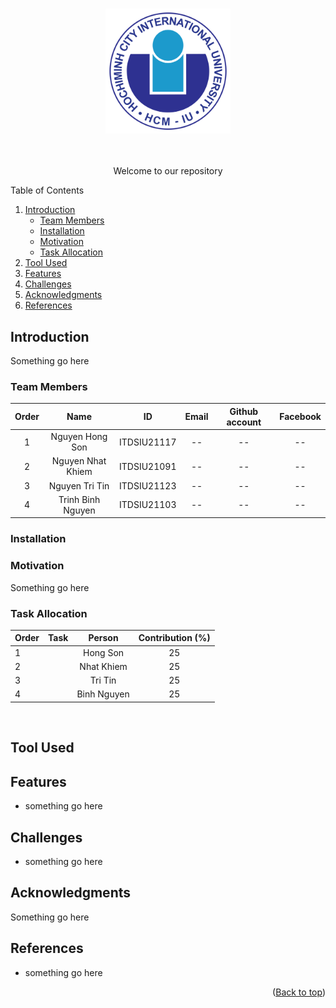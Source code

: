 <!-- PROJECT LOGO -->
<h3 align="center">
   <img src="./assets/logo/logo.png" alt="Logo" width="200" height="200">
</h3>

<!-- Shield.io Badges -->
<p align="center">
    <a href=""><img src=""></a>
    <a href=""><img src=""></a>
    <a href=""><img src=""></a>
</p>

<!-- Welcome line -->
<p align="center">
  Welcome to our repository  
</p>

<!-- TABLE OF CONTENTS -->
  <summary>Table of Contents</summary>
  <ol>
    <li>
      <a href="#Introduction">Introduction</a>
      <ul>
        <li><a href="#Team-members">Team Members</a></li>
	<li><a href="#installation">Installation</a></li>
	<li><a href="#motivation">Motivation</a></li>
	<li><a href="#task-allocation">Task Allocation</a></li>      
      </ul>
    </li>
    <li><a href="#Tool-Used">Tool Used</a></li>
    <li><a href="#features">Features</a></li>
    <li><a href="#challenges">Challenges</a></li>
    <li><a href="#acknowledgments">Acknowledgments</a></li>
    <li><a href="#references">References</a></li>
  </ol>

<!-- ABOUT THE PROJECT -->
## Introduction 

<p align="justify">
  Something go here
</p>

### Team Members 

| Order |         Name          |     ID      |                  Email                  |                       Github account                        |                              Facebook                              |
| :---: | :-------------------: | :---------: |:---------------------------------------:| :---------------------------------------------------------: | :----------------------------------------------------------------: |
|   1   | Nguyen Hong Son | ITDSIU21117 | -- | -- | -- |
|   2   | Nguyen Nhat Khiem | ITDSIU21091 | -- | -- | -- |
|   3   | Nguyen Tri Tin | ITDSIU21123 | -- | -- | -- |
|   4   | Trinh Binh Nguyen | ITDSIU21103 | -- | -- | -- |

### Installation 

### Motivation 

<p align="justify">
  Something go here
</p>

### Task Allocation 
| Order | Task                                  |  Person   | Contribution (%) |
| :---- |:--------------------------------------| :-------: | :----------: |
| 1     |  | Hong Son  |      25      |
| 2     |  | Nhat Khiem |      25      |
| 3     |  | Tri Tin |      25      |
| 4     |  | Binh Nguyen  |      25      |

<br />

## Tool Used 

<!-- FEATURES -->
## Features 
- something go here

<!-- CHALLENGES -->
## Challenges
- something go here

## Acknowledgments

<p align="justify">
  Something go here
</p>

## References
- something go here

<p align="right">(<a href="#top">Back to top</a>)</p>



